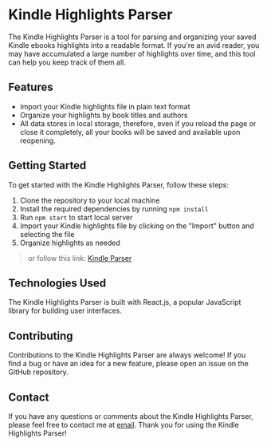 # Kindle Highlights Parser

The Kindle Highlights Parser is a tool for parsing and organizing your saved Kindle ebooks highlights into a readable format. If you're an avid reader, you may have accumulated a large number of highlights over time, and this tool can help you keep track of them all.

## Features

- Import your Kindle highlights file in plain text format
- Organize your highlights by book titles and authors
- All data stores in local storage, therefore, even if you reload the page or close it completely, all your books will be saved and available upon reopening.

## Getting Started

To get started with the Kindle Highlights Parser, follow these steps:

1. Clone the repository to your local machine
2. Install the required dependencies by running `npm install`
3. Run `npm start` to start local server
4. Import your Kindle highlights file by clicking on the "Import" button and selecting the file
5. Organize highlights as needed

> or follow this link: [Kindle Parser](https://simakol.github.io/kindle/)

## Technologies Used

The Kindle Highlights Parser is built with React.js, a popular JavaScript library for building user interfaces.

## Contributing

Contributions to the Kindle Highlights Parser are always welcome! If you find a bug or have an idea for a new feature, please open an issue on the GitHub repository.

## Contact

If you have any questions or comments about the Kindle Highlights Parser, please feel free to contact me at [email](mailto:aleksim.dev@gmail.com). Thank you for using the Kindle Highlights Parser!
